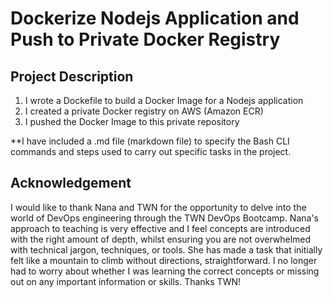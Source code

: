 # Dockerize Nodejs Application and Push to Private Docker Registry

## Project Description

1. I wrote a Dockefile to build a Docker Image for a Nodejs application
2. I created a private Docker registry on AWS (Amazon ECR)
3. I pushed the Docker Image to this private repository

**I have included a .md file (markdown file) to specify the Bash CLI commands and steps used to carry out specific tasks in the project.

## Acknowledgement

I would like to thank Nana and TWN for the opportunity to delve into the world of DevOps engineering through the TWN DevOps Bootcamp. Nana's approach to teaching is very effective and I feel concepts are introduced with the right amount of depth, whilst ensuring you are not overwhelmed with technical jargon, techniques, or tools. She has made a task that initially felt like a mountain to climb without directions, straightforward. I no longer had to worry about whether I was learning the correct concepts or missing out on any important information or skills. Thanks TWN! 
